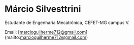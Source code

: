 # Márcio Silvesttrini

Estudante de Engenharia Mecatrônica, CEFET-MG campus V.

Email: [marcioguilherme712@gmail.com]{mailto:marcioguilherme712@gmail.com)

